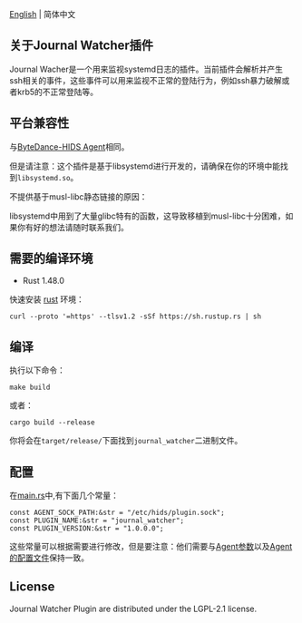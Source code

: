 [English](README.md) | 简体中文
## 关于Journal Watcher插件
Journal Wacher是一个用来监视systemd日志的插件。当前插件会解析并产生ssh相关的事件，这些事件可以用来监视不正常的登陆行为，例如ssh暴力破解或者krb5的不正常登陆等。

## 平台兼容性
与[ByteDance-HIDS Agent](../README-zh_CN.md#平台兼容性)相同。

但是请注意：这个插件是基于libsystemd进行开发的，请确保在你的环境中能找到`libsystemd.so`。

不提供基于musl-libc静态链接的原因：

libsystemd中用到了大量glibc特有的函数，这导致移植到musl-libc十分困难，如果你有好的想法请随时联系我们。


## 需要的编译环境
* Rust 1.48.0

快速安装 [rust](https://www.rust-lang.org/tools/install) 环境：
```
curl --proto '=https' --tlsv1.2 -sSf https://sh.rustup.rs | sh
```

## 编译
执行以下命令：
```
make build
```
或者：
```
cargo build --release
```
你将会在`target/release/`下面找到`journal_watcher`二进制文件。

## 配置
在[main.rs](./src/main.rs)中,有下面几个常量：
```
const AGENT_SOCK_PATH:&str = "/etc/hids/plugin.sock";
const PLUGIN_NAME:&str = "journal_watcher";
const PLUGIN_VERSION:&str = "1.0.0.0";
```
这些常量可以根据需要进行修改，但是要注意：他们需要与[Agent参数](../README-zh_CN.md#参数和选项)以及[Agent的配置文件](../README-zh_CN.md#配置文件)保持一致。

## License
Journal Watcher Plugin are distributed under the LGPL-2.1 license.
